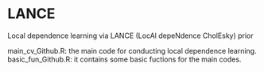 # LANCE
Local dependence learning via LANCE (LocAl depeNdence CholEsky) prior

main_cv_Github.R: the main code for conducting local dependence learning. 
basic_fun_Github.R: it contains some basic fuctions for the main codes.
